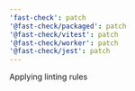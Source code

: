 ```yaml
---
'fast-check': patch
'@fast-check/packaged': patch
'@fast-check/vitest': patch
'@fast-check/worker': patch
'@fast-check/jest': patch
---
```


Applying linting rules
